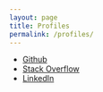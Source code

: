 ```yaml
---
layout: page
title: Profiles
permalink: /profiles/
---
```

  
- [Github](http://bit.ly/snam-github)  
- [Stack Overflow](http://bit.ly/snam-so)
- [LinkedIn](http://bit.ly/snam-li)  
